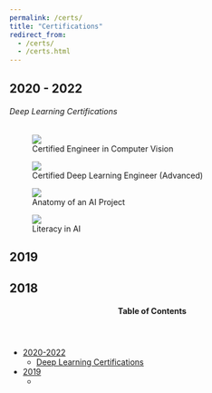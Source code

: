 ```yaml
---
permalink: /certs/
title: "Certifications"
redirect_from: 
  - /certs/
  - /certs.html
---
```


2020 - 2022
---

###### Deep Learning Certifications


<p>
<figure>
<img src="https://sulaihasubi.github.io/assets/certs/dlc/Sulaiha%20Subi_Certified%20Engineer%20in%20Computer%20Vision.png" class="align-center">
<figcaption class="align-center">Certified Engineer in Computer Vision</figcaption>
</figure>

<figure>
<img src="https://sulaihasubi.github.io/assets/certs/dlc/Sulaiha%20Subi_Certified%20Deep%20Learning%20Engineer%20(Advanced).png" class="align-center">
<figcaption class="align-center">Certified Deep Learning Engineer (Advanced)</figcaption>
</figure>

<figure>
<img src="https://sulaihasubi.github.io/assets/certs/dlc/Sulaiha%20Subi_Anatomy%20of%20an%20AI%20Project.png" class="align-center">
<figcaption class="align-center">Anatomy of an AI Project</figcaption>
</figure>

<figure>
<img src="https://sulaihasubi.github.io/assets/certs/dlc/Sulaiha%20Subi_Literacy%20in%20AI.png" class="align-center">
<figcaption class="align-center">Literacy in AI </figcaption>
</figure>

</p>

2019
---




2018
---


<!-- This is for Sidebar Menu on the Rigth Side -->
<aside class="sidebar__right ">
            <nav class="toc">
              <header><h4 class="nav__title"><i class="fas fa-bookmark"></i> Table of Contents</h4></header>
              <ul class="toc__menu">
  <li class=""><a href="#2020---2022">2020-2022</a>
    <ul>
      <li class=""><a href="#deep-learning-certifications">Deep Learning Certifications</a></li>
    </ul>
  </li>
  <li class=""><a href=" ">2019</a>
    <ul>
      <li class=""><a href=" "> </a></li>
    </ul>
  </li>
</ul>

